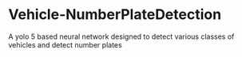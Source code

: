 # Vehicle-NumberPlateDetection
A yolo 5 based neural network designed to detect various classes of vehicles and detect number plates 
